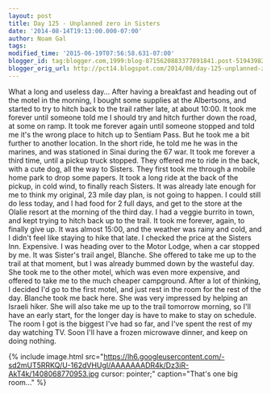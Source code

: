 ```yaml
---
layout: post
title: Day 125 - Unplanned zero in Sisters
date: '2014-08-14T19:13:00.000-07:00'
author: Noam Gal
tags:
modified_time: '2015-06-19T07:56:58.631-07:00'
blogger_id: tag:blogger.com,1999:blog-8715620883377891841.post-5194398220879470101
blogger_orig_url: http://pct14.blogspot.com/2014/08/day-125-unplanned-zero-in-sisters.html
---
```


 What a long and useless day...
 After having a breakfast and heading out of the motel in the morning, I bought
 some supplies at the Albertsons, and started to try to hitch back to the trail rather late, at about 10:00.
 It
 took me forever until someone told me I should try and hitch further down the road, at some on ramp.
 It took me
 forever again until someone stopped and told me it's the wrong place to hitch up to Sentiam Pass. But he took me a
 bit further to another location. In the short ride, he told me he was in the marines, and was stationed in Sinai
 during the 67 war.
 It took me forever a third time, until a pickup truck stopped. They offered me to ride in
 the back, with a cute dog, all the way to Sisters. They first took me through a mobile home park to drop some
 papers. It took a long ride at the back of the pickup, in cold wind, to finally reach Sisters.
 It was already
 late enough for me to think my original, 23 mile day plan, is not going to happen. I could still do less today, and
 I had food for 2 full days, and get to the store at the Olalie resort at the morning of the third day. I had a
 veggie burrito in town, and kept trying to hitch back up to the trail.
 It took me forever, again, to finally
 give up. It was almost 15:00, and the weather was rainy and cold, and I didn't feel like staying to hike that late.
 I checked the price at the Sisters Inn. Expensive. I was heading over to the Motor Lodge, when a car stopped by me.
 It was Sister's trail angel, Blanche.
 She offered to take me up to the trail at that moment, but I was already
 bummed down by the wasteful day. She took me to the other motel, which was even more expensive, and offered to take
 me to the much cheaper campground.
 After a lot of thinking, I decided I'd go to the first motel, and just rest
 in the room for the rest of the day. Blanche took me back here. She was very impressed by helping an Israeli hiker.
 She will also take me up to the trail tomorrow morning, so I'll have an early start, for the longer day is have to
 make to stay on schedule.
 The room I got is the biggest I've had so far, and I've spent the rest of my day
 watching TV. Soon I'll have a frozen microwave dinner, and keep on doing nothing.


{% include image.html src="https://lh6.googleusercontent.com/-sd2mUT5RRKQ/U-162dVHUgI/AAAAAAADR4k/Dz3iR-AkT4k/1408068770953.jpg cursor: pointer;" caption="That's one big room..." %}

